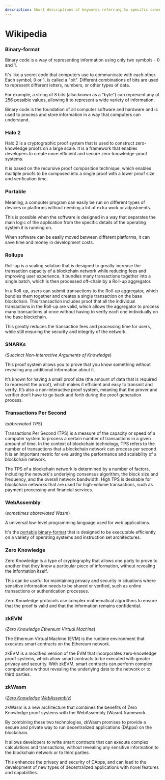 ```yaml
---
description: Short descriptions of keywords referring to specific concepts
---
```


# Wikipedia

### Binary-format

Binary code is a way of representing information using only two symbols - 0 and 1.

It's like a secret code that computers use to communicate with each other. Each symbol, 0 or 1, is called a "bit". Different combinations of bits are used to represent different letters, numbers, or other types of data.

For example, a string of 8 bits (also known as a "byte") can represent any of 256 possible values, allowing it to represent a wide variety of information.

Binary code is the foundation of all computer software and hardware and is used to process and store information in a way that computers can understand.

### Halo 2

Halo 2 is a cryptographic proof system that is used to construct zero-knowledge proofs on a large scale. It is a framework that enables developers to create more efficient and secure zero-knowledge-proof systems.

It is based on the recursive proof composition technique, which enables multiple proofs to be composed into a single proof with a lower proof size and verification time.

### Portable

Meaning, a computer program can easily be run on different types of devices or platforms without needing a lot of extra work or adjustments.

This is possible when the software is designed in a way that separates the main logic of the application from the specific details of the operating system it is running on.

When software can be easily moved between different platforms, it can save time and money in development costs.

### Rollups

Roll-up is a scaling solution that is designed to greatly increase the transaction capacity of a blockchain network while reducing fees and improving user experience. It bundles many transactions together into a single batch, which is then processed off-chain by a Roll-up aggregator.

In a Roll-up, users can submit transactions to the Roll-up aggregator, which bundles them together and creates a single transaction on the base blockchain. This transaction includes proof that all the individual transactions in the Roll-up are valid, which allows the aggregator to process many transactions at once without having to verify each one individually on the base blockchain.

This greatly reduces the transaction fees and processing time for users, while still ensuring the security and integrity of the network.

### SNARKs

(_Succinct Non-Interactive Arguments of Knowledge_)

This proof system allows you to prove that you know something without revealing any additional information about it.

It’s known for having a small proof size (the amount of data that is required to represent the proof), which makes it efficient and easy to transmit and verify. It’s also a non-interactive proof system, meaning that the prover and verifier don’t have to go back and forth during the proof generation process.

### Transactions Per Second

(_abbreviated TPS_)

Transactions Per Second (TPS) is a measure of the capacity or speed of a computer system to process a certain number of transactions in a given amount of time. In the context of blockchain technology, TPS refers to the number of transactions that a blockchain network can process per second. It is an important metric for evaluating the performance and scalability of a blockchain network.

The TPS of a blockchain network is determined by a number of factors, including the network's underlying consensus algorithm, the block size and frequency, and the overall network bandwidth. High TPS is desirable for blockchain networks that are used for high-volume transactions, such as payment processing and financial services.

### WebAssembly

(_sometimes abbreviated Wasm_)

A universal low-level programming language used for web applications.

It's the [portable](wasm-0-wikipedia.md#portable) [binary-format](wasm-0-wikipedia.md#binary-format) that is designed to be executable efficiently on a variety of operating systems and instruction set architectures.

### Zero Knowledge

Zero Knowledge is a type of cryptography that allows one party to prove to another that they know a particular piece of information, without revealing the information itself.

This can be useful for maintaining privacy and security in situations where sensitive information needs to be shared or verified, such as online transactions or authentication processes.

Zero Knowledge protocols use complex mathematical algorithms to ensure that the proof is valid and that the information remains confidential.

### zkEVM

(_Zero Knowledge Ethereum Virtual Machine_)

The Ethereum Virtual Machine (EVM) is the runtime environment that executes smart contracts on the Ethereum network.

zkEVM is a modified version of the EVM that incorporates zero-knowledge proof systems, which allow smart contracts to be executed with greater privacy and security. With zkEVM, smart contracts can perform complex computations without revealing the underlying data to the network or to third parties.

### zkWasm

([_Zero Knowledge_](wasm-0-wikipedia.md#zero-knowledge) [_WebAssembly_](wasm-0-wikipedia.md#webassembly))

zkWasm is a new architecture that combines the benefits of Zero Knowledge proof systems with the WebAssembly (Wasm) framework.

By combining these two technologies, zkWasm promises to provide a secure and private way to run decentralized applications (DApps) on the blockchain.

It allows developers to write smart contracts that can execute complex calculations and transactions, without revealing any sensitive information to the blockchain network or to third parties.

This enhances the privacy and security of DApps, and can lead to the development of new types of decentralized applications with novel features and capabilities.
